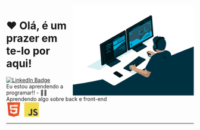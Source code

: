 <img src = "code.gif" width = "325px" align = "right">

# ❤ Olá, é um prazer em te-lo por aqui!
  <div id="badges">
  <a href = "https://www.linkedin.com/in/luan-verçosa-b76999240/">
    <img src="https://img.shields.io/badge/LinkedIn-blue?style=for-the-badge&logo=linkedin&logoColor=white" alt="LinkedIn Badge"/>
  </a>
</div>
  Eu estou aprendendo a programar!!
- 👩‍💻 Aprendendo algo sobre back e front-end

<div> 
  <img src="https://github.com/devicons/devicon/blob/master/icons/html5/html5-original.svg" title="HTML5" alt="HTML" width="40" height="40"/>&nbsp;
  <img src="https://github.com/devicons/devicon/blob/master/icons/javascript/javascript-original.svg" title="JavaScript" alt="JavaScript" width="40" height="40"/>&nbsp;
</div>

---
